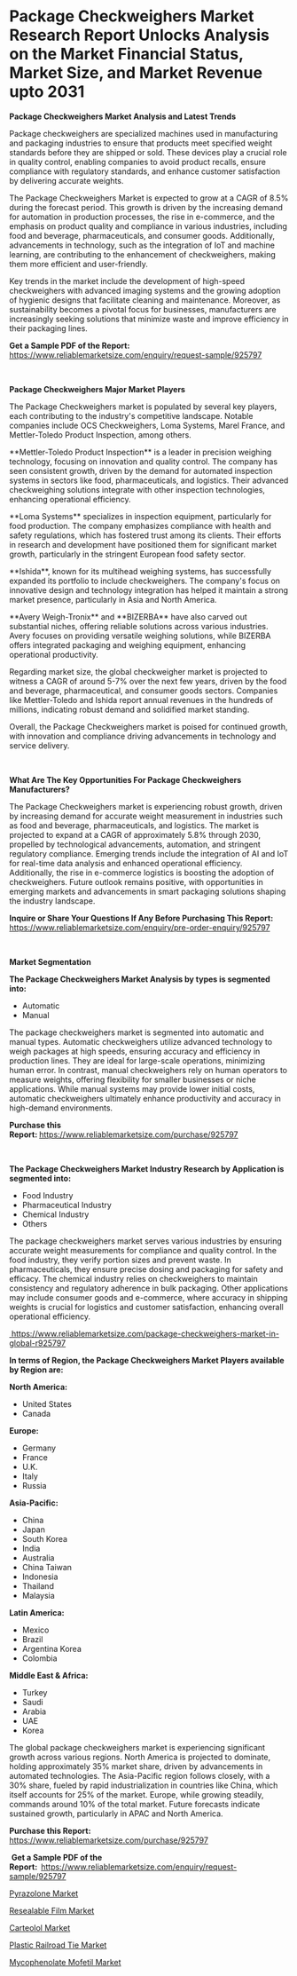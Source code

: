 <p><h1>Package Checkweighers Market Research Report Unlocks Analysis on the Market Financial Status, Market Size, and Market Revenue upto 2031</h1></p><p><strong>Package Checkweighers Market Analysis and Latest Trends</strong></p>
<p><p>Package checkweighers are specialized machines used in manufacturing and packaging industries to ensure that products meet specified weight standards before they are shipped or sold. These devices play a crucial role in quality control, enabling companies to avoid product recalls, ensure compliance with regulatory standards, and enhance customer satisfaction by delivering accurate weights.</p><p>The Package Checkweighers Market is expected to grow at a CAGR of 8.5% during the forecast period. This growth is driven by the increasing demand for automation in production processes, the rise in e-commerce, and the emphasis on product quality and compliance in various industries, including food and beverage, pharmaceuticals, and consumer goods. Additionally, advancements in technology, such as the integration of IoT and machine learning, are contributing to the enhancement of checkweighers, making them more efficient and user-friendly.</p><p>Key trends in the market include the development of high-speed checkweighers with advanced imaging systems and the growing adoption of hygienic designs that facilitate cleaning and maintenance. Moreover, as sustainability becomes a pivotal focus for businesses, manufacturers are increasingly seeking solutions that minimize waste and improve efficiency in their packaging lines.</p></p>
<p><strong>Get a Sample PDF of the Report:&nbsp;</strong> <a href="https://www.reliablemarketsize.com/enquiry/request-sample/925797?utm_campaign=1845&utm_medium=2&utm_source=Github&utm_content=ia&utm_term=12122024&utm_id=package-checkweighers">https://www.reliablemarketsize.com/enquiry/request-sample/925797</a></p>
<p>&nbsp;</p>
<p><strong>Package Checkweighers Major Market Players</strong></p>
<p><p>The Package Checkweighers market is populated by several key players, each contributing to the industry's competitive landscape. Notable companies include OCS Checkweighers, Loma Systems, Marel France, and Mettler-Toledo Product Inspection, among others.</p><p>**Mettler-Toledo Product Inspection** is a leader in precision weighing technology, focusing on innovation and quality control. The company has seen consistent growth, driven by the demand for automated inspection systems in sectors like food, pharmaceuticals, and logistics. Their advanced checkweighing solutions integrate with other inspection technologies, enhancing operational efficiency.</p><p>**Loma Systems** specializes in inspection equipment, particularly for food production. The company emphasizes compliance with health and safety regulations, which has fostered trust among its clients. Their efforts in research and development have positioned them for significant market growth, particularly in the stringent European food safety sector.</p><p>**Ishida**, known for its multihead weighing systems, has successfully expanded its portfolio to include checkweighers. The company's focus on innovative design and technology integration has helped it maintain a strong market presence, particularly in Asia and North America. </p><p>**Avery Weigh-Tronix** and **BIZERBA** have also carved out substantial niches, offering reliable solutions across various industries. Avery focuses on providing versatile weighing solutions, while BIZERBA offers integrated packaging and weighing equipment, enhancing operational productivity.</p><p>Regarding market size, the global checkweigher market is projected to witness a CAGR of around 5-7% over the next few years, driven by the food and beverage, pharmaceutical, and consumer goods sectors. Companies like Mettler-Toledo and Ishida report annual revenues in the hundreds of millions, indicating robust demand and solidified market standing. </p><p>Overall, the Package Checkweighers market is poised for continued growth, with innovation and compliance driving advancements in technology and service delivery.</p></p>
<p>&nbsp;</p>
<p><strong>What Are The Key Opportunities For Package Checkweighers Manufacturers?</strong></p>
<p><p>The Package Checkweighers market is experiencing robust growth, driven by increasing demand for accurate weight measurement in industries such as food and beverage, pharmaceuticals, and logistics. The market is projected to expand at a CAGR of approximately 5.8% through 2030, propelled by technological advancements, automation, and stringent regulatory compliance. Emerging trends include the integration of AI and IoT for real-time data analysis and enhanced operational efficiency. Additionally, the rise in e-commerce logistics is boosting the adoption of checkweighers. Future outlook remains positive, with opportunities in emerging markets and advancements in smart packaging solutions shaping the industry landscape.</p></p>
<p><strong>Inquire or Share Your Questions If Any Before Purchasing This Report:</strong> <a href="https://www.reliablemarketsize.com/enquiry/pre-order-enquiry/925797?utm_campaign=1845&utm_medium=2&utm_source=Github&utm_content=ia&utm_term=12122024&utm_id=package-checkweighers">https://www.reliablemarketsize.com/enquiry/pre-order-enquiry/925797</a></p>
<p>&nbsp;</p>
<p><strong>Market Segmentation</strong></p>
<p><strong>The Package Checkweighers Market Analysis by types is segmented into:</strong></p>
<p><ul><li>Automatic</li><li>Manual</li></ul></p>
<p><p>The package checkweighers market is segmented into automatic and manual types. Automatic checkweighers utilize advanced technology to weigh packages at high speeds, ensuring accuracy and efficiency in production lines. They are ideal for large-scale operations, minimizing human error. In contrast, manual checkweighers rely on human operators to measure weights, offering flexibility for smaller businesses or niche applications. While manual systems may provide lower initial costs, automatic checkweighers ultimately enhance productivity and accuracy in high-demand environments.</p></p>
<p><strong>Purchase this Report:&nbsp;</strong><a href="https://www.reliablemarketsize.com/purchase/925797?utm_campaign=1845&utm_medium=2&utm_source=Github&utm_content=ia&utm_term=12122024&utm_id=package-checkweighers">https://www.reliablemarketsize.com/purchase/925797</a></p>
<p>&nbsp;</p>
<p><strong>The Package Checkweighers Market Industry Research by Application is segmented into:</strong></p>
<p><ul><li>Food Industry</li><li>Pharmaceutical Industry</li><li>Chemical Industry</li><li>Others</li></ul></p>
<p><p>The package checkweighers market serves various industries by ensuring accurate weight measurements for compliance and quality control. In the food industry, they verify portion sizes and prevent waste. In pharmaceuticals, they ensure precise dosing and packaging for safety and efficacy. The chemical industry relies on checkweighers to maintain consistency and regulatory adherence in bulk packaging. Other applications may include consumer goods and e-commerce, where accuracy in shipping weights is crucial for logistics and customer satisfaction, enhancing overall operational efficiency.</p></p>
<p><a href="https://www.reliablemarketsize.com/package-checkweighers-market-in-global-r925797?utm_campaign=1845&utm_medium=2&utm_source=Github&utm_content=ia&utm_term=12122024&utm_id=package-checkweighers">&nbsp;https://www.reliablemarketsize.com/package-checkweighers-market-in-global-r925797</a></p>
<p><strong>In terms of Region, the Package Checkweighers Market Players available by Region are:</strong></p>
<p>
    <p> <strong> North America: </strong>
        <ul>
            <li>United States</li>
            <li>Canada</li>
        </ul>
        </p> 
    <p> <strong> Europe: </strong>
        <ul>
            <li>Germany</li>
            <li>France</li>
            <li>U.K.</li>
            <li>Italy</li>
            <li>Russia</li>
        </ul>
        </p> 
    <p> <strong> Asia-Pacific: </strong>
        <ul>
            <li>China</li>
            <li>Japan</li>
            <li>South Korea</li>
            <li>India</li>
            <li>Australia</li>
            <li>China Taiwan</li>
            <li>Indonesia</li>
            <li>Thailand</li>
            <li>Malaysia</li>
        </ul>
        </p> 
    <p> <strong> Latin America: </strong>
        <ul>
            <li>Mexico</li>
            <li>Brazil</li>
            <li>Argentina Korea</li>
            <li>Colombia</li>
        </ul>
        </p> 
    <p> <strong> Middle East & Africa: </strong>
        <ul>
            <li>Turkey</li>
            <li>Saudi</li>
            <li>Arabia</li>
            <li>UAE</li>
            <li>Korea</li>
        </ul>
    </p>
    </p>
<p><p>The global package checkweighers market is experiencing significant growth across various regions. North America is projected to dominate, holding approximately 35% market share, driven by advancements in automated technologies. The Asia-Pacific region follows closely, with a 30% share, fueled by rapid industrialization in countries like China, which itself accounts for 25% of the market. Europe, while growing steadily, commands around 10% of the total market. Future forecasts indicate sustained growth, particularly in APAC and North America.</p></p>
<p><strong>Purchase this Report: </strong><a href="https://www.reliablemarketsize.com/purchase/925797?utm_campaign=1845&utm_medium=2&utm_source=Github&utm_content=ia&utm_term=12122024&utm_id=package-checkweighers">https://www.reliablemarketsize.com/purchase/925797</a></p>
<p>&nbsp;<strong>Get a Sample PDF of the Report:&nbsp;&nbsp;</strong><a href="https://www.reliablemarketsize.com/enquiry/request-sample/925797?utm_campaign=1845&utm_medium=2&utm_source=Github&utm_content=ia&utm_term=12122024&utm_id=package-checkweighers">https://www.reliablemarketsize.com/enquiry/request-sample/925797</a></p>
<p><strong></strong></p>
<p><p><a href="https://www.linkedin.com/pulse/late-mark-research-ceirf?utm_campaign=1845&utm_medium=2&utm_source=Github&utm_content=ia&utm_term=12122024&utm_id=package-checkweighers">Pyrazolone Market</a></p><p><a href="https://www.linkedin.com/pulse/res-insight-dial-qultf?utm_campaign=1845&utm_medium=2&utm_source=Github&utm_content=ia&utm_term=12122024&utm_id=package-checkweighers">Resealable Film Market</a></p><p><a href="https://www.linkedin.com/pulse/c-hannibex-sqmmf?utm_campaign=1845&utm_medium=2&utm_source=Github&utm_content=ia&utm_term=12122024&utm_id=package-checkweighers">Carteolol Market</a></p><p><a href="https://www.linkedin.com/pulse/p-factrackr-ho6he?utm_campaign=1845&utm_medium=2&utm_source=Github&utm_content=ia&utm_term=12122024&utm_id=package-checkweighers">Plastic Railroad Tie Market</a></p><p><a href="https://github.com/RickHolmes3/Market-Research-Report-List-7/blob/main/mycophenolate-mofetil-market.md?utm_campaign=1845&utm_medium=2&utm_source=Github&utm_content=ia&utm_term=12122024&utm_id=package-checkweighers">Mycophenolate Mofetil Market</a></p></p>
